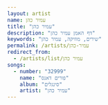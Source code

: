 ```yaml
---
layout: artist
name: עמיר כהן
title: "עמיר כהן"
description: "דף האמן עמיר כהן"
keywords: "שירים, מוזיקה, עמיר כהן"
permalink: /artists/עמיר-כהן
redirect_from:
  - /artists/list/עמיר כהן
songs:
  - number: "32999"
    name: "פורים דאנס"
    album: "סינגלים"
    artist: "עמיר כהן"
---
```

